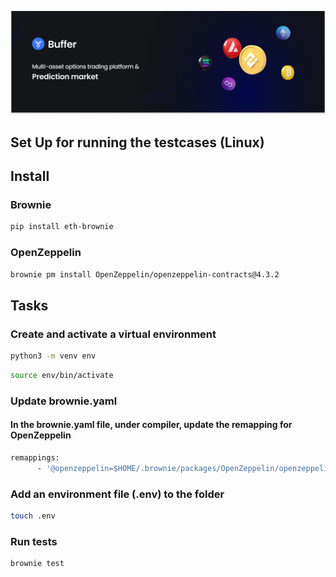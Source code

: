 ![Buffer](./header.png)

## Set Up for running the testcases (Linux)


## Install

### Brownie
```bash
pip install eth-brownie
```
### OpenZeppelin
```bash
brownie pm install OpenZeppelin/openzeppelin-contracts@4.3.2
```

## Tasks

### Create and activate a virtual environment

```bash
python3 -m venv env
```
```bash
source env/bin/activate
```
### Update brownie.yaml

#### In the brownie.yaml file, under compiler, update the remapping for OpenZeppelin

```bash
remappings: 
      - '@openzeppelin=$HOME/.brownie/packages/OpenZeppelin/openzeppelin-contracts@4.3.2'
```

### Add an environment file (.env) to the folder

```bash
touch .env
```

### Run tests

```bash
brownie test
```
